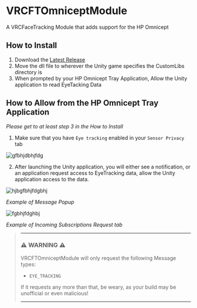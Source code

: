 # VRCFTOmniceptModule
A VRCFaceTracking Module that adds support for the HP Omnicept

## How to Install

1) Download the [Latest Release](https://github.com/TigersUniverse/VRCFTOmniceptModule/releases/latest/download/VRCFTOmniceptModule.dll)
2) Move the dll file to wherever the Unity game specifies the CustomLibs directory is
3) When prompted by your HP Omnicept Tray Application, Allow the Unity application to read EyeTacking Data

## How to Allow from the HP Omnicept Tray Application

*Please get to at least step 3 in the How to Install*

1) Make sure that you have `Eye tracking` enabled in your `Sensor Privacy` tab

![gfbhjdbhjfdg](https://user-images.githubusercontent.com/45884377/166843299-26f9ca52-d47c-47c0-97a3-9393752a7fd7.PNG)

2) After launching the Unity application, you will either see a notification, or an application request access to EyeTracking data, allow the Unity application access to the data.

![hjbgfbhjfdgbhj](https://user-images.githubusercontent.com/45884377/166843378-75017d66-18cf-4bb7-891f-c5fcccc0f860.PNG)

*Example of Message Popup*

![fgbhjfdghbj](https://user-images.githubusercontent.com/45884377/166843819-6e03ae5b-bba5-4ba9-a294-268b983b4101.jpg)

*Example of Incoming Subscriptions Request tab*

> ___
> ### ⚠️ WARNING ⚠️
> VRCFTOmniceptModule will only request the following Message types:
> 
> + `EYE_TRACKING`
> 
> If it requests any more than that, be weary, as your build may be unofficial or even malicious!
> ___

